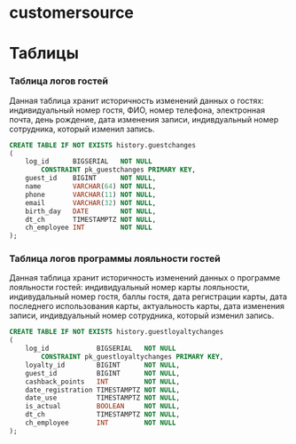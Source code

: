 # customersource



# Таблицы
### Таблица логов гостей
Данная таблица хранит историчность изменений данных о гостях: индивидуальный номер гостя, ФИО, номер телефона, электронная почта, день рождение, дата изменения записи, индивдуальный номер сотрудника, который изменил запись.
```sql
CREATE TABLE IF NOT EXISTS history.guestchanges
(
    log_id      BIGSERIAL   NOT NULL
        CONSTRAINT pk_guestchanges PRIMARY KEY,
    guest_id    BIGINT      NOT NULL,
    name        VARCHAR(64) NOT NULL,
    phone       VARCHAR(11) NOT NULL,
    email       VARCHAR(32) NOT NULL,
    birth_day   DATE        NOT NULL,
    dt_ch       TIMESTAMPTZ NOT NULL,
    ch_employee INT         NOT NULL
);
```

### Таблица логов программы лояльности гостей
Данная таблица хранит историчность изменений данных о программе лояльности гостей: индивидуальный номер карты лояльности, индивудальный номер гостя, баллы гостя, дата регистрации карты, дата последнего использования карты, актуальность карты, дата изменения записи, индивдуальный номер сотрудника, который изменил запись.
```sql
CREATE TABLE IF NOT EXISTS history.guestloyaltychanges
(
    log_id            BIGSERIAL   NOT NULL
        CONSTRAINT pk_guestloyaltychanges PRIMARY KEY,
    loyalty_id        BIGINT      NOT NULL,
    guest_id          BIGINT      NOT NULL,
    cashback_points   INT         NOT NULL,
    date_registration TIMESTAMPTZ NOT NULL,
    date_use          TIMESTAMPTZ NOT NULL,
    is_actual         BOOLEAN     NOT NULL,
    dt_ch             TIMESTAMPTZ NOT NULL,
    ch_employee       INT         NOT NULL
);
```